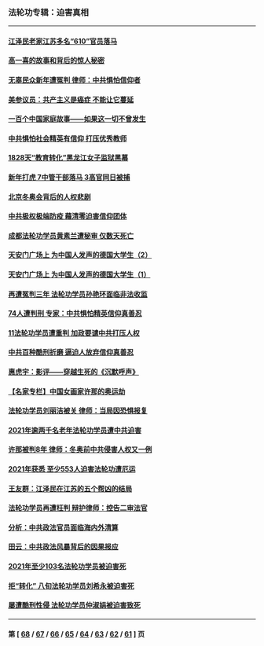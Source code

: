 ### 法轮功专辑：迫害真相
---
#### [江泽民老家江苏多名“610”官员落马](../../pages/nf4379/n13572920.md?02140430) 
#### [高一喜的故事和背后的惊人秘密](../../pages/nf4379/n13572834.md?02140430) 
#### [无辜民众新年遭冤判 律师：中共惧怕信仰者](../../pages/nf4379/n13568691.md?02140430) 
#### [美参议员：共产主义是癌症 不能让它蔓延](../../pages/nf4379/n13569660.md?02140430) 
#### [一百个中国家庭故事——如果这一切不曾发生](../../pages/nf4379/n13531687.md?02140430) 
#### [中共惧怕社会精英有信仰 打压优秀教师](../../pages/nf4379/n13563192.md?02140430) 
#### [1828天“教育转化”黑龙江女子监狱黑幕](../../pages/nf4379/n13536804.md?02140430) 
#### [新年打虎 7中管干部落马 3高官同日被捕](../../pages/nf4379/n13560915.md?02140430) 
#### [北京冬奥会背后的人权悲剧](../../pages/nf4379/n13556415.md?02140430) 
#### [中共极权极端防疫 藉清零迫害信仰团体](../../pages/nf4379/n13555509.md?02140430) 
#### [成都法轮功学员黄素兰遭秘审 仅数天死亡](../../pages/nf4379/n13537458.md?02140430) 
#### [天安门广场上 为中国人发声的德国大学生（2）](../../pages/nf4379/n13533454.md?02140430) 
#### [天安门广场上 为中国人发声的德国大学生（1）](../../pages/nf4379/n13528390.md?02140430) 
#### [再遭冤判三年 法轮功学员孙艳环面临非法收监](../../pages/nf4379/n13526543.md?02140430) 
#### [74人遭判刑 专家：中共惧怕精英信仰真善忍](../../pages/nf4379/n13520765.md?02140430) 
#### [11法轮功学员遭重判 加政要谴中共打压人权](../../pages/nf4379/n13521294.md?02140430) 
#### [中共百种酷刑折磨 逼迫人放弃信仰真善忍](../../pages/nf4379/n13518038.md?02140430) 
#### [惠虎宇：影评——穿越生死的《沉默呼声》](../../pages/nf4379/n13516514.md?02140430) 
#### [【名家专栏】中国女画家许那的奥运劫](../../pages/nf4379/n13491603.md?02140430) 
#### [法轮功学员刘丽洁被关 律师：当局因恐惧报复](../../pages/nf4379/n13515441.md?02140430) 
#### [2021年逾两千名老年法轮功学员遭中共迫害](../../pages/nf4379/n13513237.md?02140430) 
#### [许那被判8年 律师：冬奥前中共侵害人权又一例](../../pages/nf4379/n13508986.md?02140430) 
#### [2021年获悉 至少553人迫害法轮功遭厄运](../../pages/nf4379/n13504657.md?02140430) 
#### [王友群：江泽民在江苏的五个帮凶的结局](../../pages/nf4379/n13503194.md?02140430) 
#### [法轮功学员再遭枉判 辩护律师：控告二审法官](../../pages/nf4379/n13499952.md?02140430) 
#### [分析：中共政法官员面临海内外清算](../../pages/nf4379/n13495811.md?02140430) 
#### [田云：中共政法风暴背后的因果报应](../../pages/nf4379/n13496264.md?02140430) 
#### [2021年至少103名法轮功学员被迫害死](../../pages/nf4379/n13495075.md?02140430) 
#### [拒“转化” 八旬法轮功学员刘希永被迫害死](../../pages/nf4379/n13488696.md?02140430) 
#### [屡遭酷刑性侵 法轮功学员仲淑娟被迫害致死](../../pages/nf4379/n13485930.md?02140430) 

---
#### 第 [ [68](./68.md?02140430) / [67](./67.md?02140430) / [66](./66.md?02140430) / [65](./65.md?02140430) / [64](./64.md?02140430) / [63](./63.md?02140430) / [62](./62.md?02140430) / [61](./61.md?02140430) ] 页

